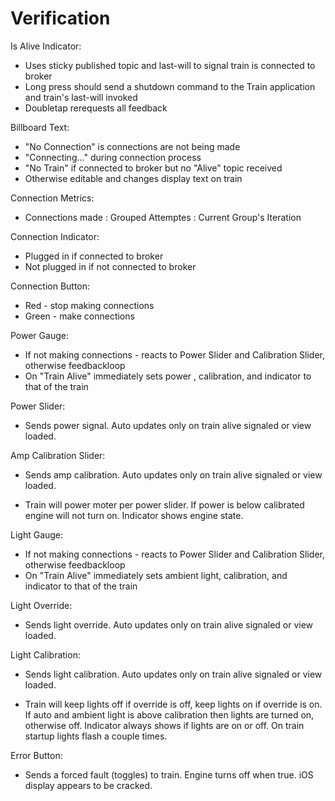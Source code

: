 #  Verification

Is Alive Indicator:
- Uses sticky published topic and last-will to signal train is connected to broker
- Long press should send a shutdown command to the Train application and train's last-will invoked
- Doubletap rerequests all feedback

Billboard Text:
- "No Connection" is connections are not being made
- "Connecting..." during connection process
- "No Train" if connected to broker but no "Alive" topic received
- Otherwise editable and changes display text on train

Connection Metrics:
- Connections made : Grouped Attemptes : Current Group's Iteration

Connection Indicator:
- Plugged in if connected to broker
- Not plugged in if not connected to broker

Connection Button:
- Red - stop making connections
- Green - make connections

Power Gauge:
- If not making connections - reacts to Power Slider and Calibration Slider, otherwise feedbackloop
- On "Train Alive" immediately sets power , calibration, and indicator to that of the train

Power Slider:
- Sends power signal. Auto updates only on train alive signaled or view loaded.

Amp Calibration Slider:
- Sends amp calibration. Auto updates only on train alive signaled or view loaded.

* Train will power moter per power slider. If power is below calibrated engine will not turn on. Indicator shows engine state.

Light Gauge:
- If not making connections - reacts to Power Slider and Calibration Slider, otherwise feedbackloop
- On "Train Alive" immediately sets ambient light, calibration, and indicator to that of the train

Light Override:
- Sends light override. Auto updates only on train alive signaled or view loaded.

Light Calibration:
- Sends light calibration. Auto updates only on train alive signaled or view loaded.

* Train will keep lights off if override is off, keep lights on if override is on. If auto and ambient light is above calibration then lights are turned on, otherwise off. Indicator always shows if lights are on or off. On train startup lights flash a couple times.

Error Button:
- Sends a forced fault (toggles) to train. Engine turns off when true. iOS display appears to be cracked.
